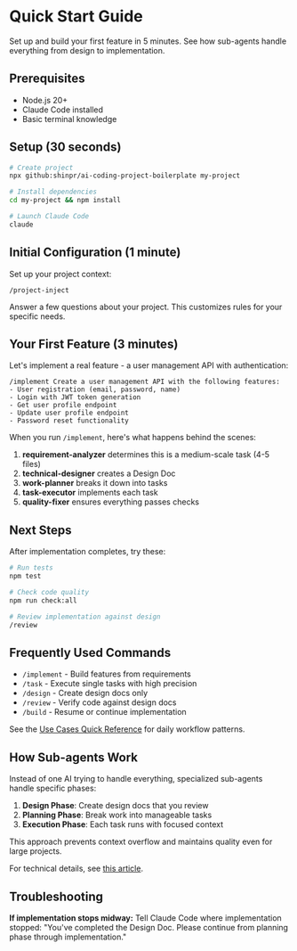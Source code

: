 # Quick Start Guide

Set up and build your first feature in 5 minutes. See how sub-agents handle everything from design to implementation.

## Prerequisites

- Node.js 20+
- Claude Code installed
- Basic terminal knowledge

## Setup (30 seconds)

```bash
# Create project
npx github:shinpr/ai-coding-project-boilerplate my-project

# Install dependencies
cd my-project && npm install

# Launch Claude Code
claude
```

## Initial Configuration (1 minute)

Set up your project context:

```
/project-inject
```

Answer a few questions about your project. This customizes rules for your specific needs.

## Your First Feature (3 minutes)

Let's implement a real feature - a user management API with authentication:

```
/implement Create a user management API with the following features:
- User registration (email, password, name)
- Login with JWT token generation
- Get user profile endpoint
- Update user profile endpoint
- Password reset functionality
```

When you run `/implement`, here's what happens behind the scenes:
1. **requirement-analyzer** determines this is a medium-scale task (4-5 files)
2. **technical-designer** creates a Design Doc
3. **work-planner** breaks it down into tasks
4. **task-executor** implements each task
5. **quality-fixer** ensures everything passes checks

## Next Steps

After implementation completes, try these:

```bash
# Run tests
npm test

# Check code quality
npm run check:all

# Review implementation against design
/review
```

## Frequently Used Commands

- `/implement` - Build features from requirements
- `/task` - Execute single tasks with high precision
- `/design` - Create design docs only
- `/review` - Verify code against design docs
- `/build` - Resume or continue implementation

See the [Use Cases Quick Reference](./use-cases.md) for daily workflow patterns.

## How Sub-agents Work

Instead of one AI trying to handle everything, specialized sub-agents handle specific phases:

1. **Design Phase**: Create design docs that you review
2. **Planning Phase**: Break work into manageable tasks
3. **Execution Phase**: Each task runs with focused context

This approach prevents context overflow and maintains quality even for large projects.

For technical details, see [this article](https://dev.to/shinpr/zero-context-exhaustion-building-production-ready-ai-coding-teams-with-claude-code-sub-agents-31b).

## Troubleshooting

**If implementation stops midway:**
Tell Claude Code where implementation stopped: "You've completed the Design Doc. Please continue from planning phase through implementation."